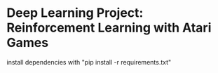 # Deep Learning Project: Reinforcement Learning with Atari Games
install dependencies with "pip install -r requirements.txt"
